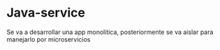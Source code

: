 # Java-service
Se va a desarrollar una app monolitica, posteriormente se va aislar para manejarlo por microservicios
